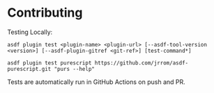 # Contributing

Testing Locally:

```shell
asdf plugin test <plugin-name> <plugin-url> [--asdf-tool-version <version>] [--asdf-plugin-gitref <git-ref>] [test-command*]

asdf plugin test purescript https://github.com/jrrom/asdf-purescript.git "purs --help"
```

Tests are automatically run in GitHub Actions on push and PR.
